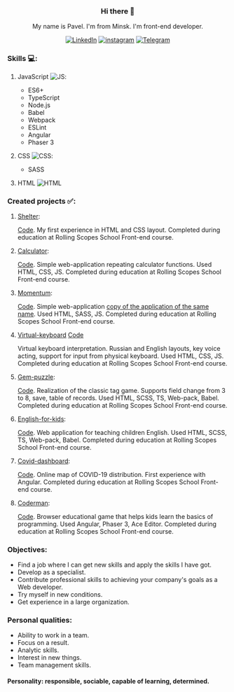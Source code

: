 
<center>

### Hi there 👋
My name is Pavel. I'm from Minsk. I'm front-end developer.

[![LinkedIn](/../main/assets/001-linkedin.png)](https://www.linkedin.com/in/pavelmakhnach/)
[![instagram](/../main/assets/003-instagram.png)](https://www.instagram.com/pavel_makhnach/)
[![Telegram](/../main/assets/004-telegram.png)](https://t.me/Pavel_Makhnach)
</center>

### Skills :computer::

1. JavaScript ![JS](/../main/assets/001-javascript.png):
    * ES6+
    * TypeScript
    * Node.js
    * Babel
    * Webpack
    * ESLint
    * Angular
    * Phaser 3

2. CSS ![CSS](/../main/assets/003-css.png):
    * SASS
3. HTML ![HTML](/../main/assets/002-html.png)

### Created projects :white_check_mark::

1. [Shelter](https://rolling-scopes-school.github.io/pavel8293-pavel-JS2020Q3/shelter/):
   
   [Code](https://github.com/pavel8293-pavel/RS-School-tasks/tree/shelter). My first experience in HTML and CSS layout. Completed during education at Rolling Scopes School Front-end course.

2. [Calculator](https://pavel8293-pavel.github.io/RS-School-tasks/calculator/dist/): 
   
   [Code](https://github.com/pavel8293-pavel/RS-School-tasks/tree/calculator/calculator). Simple web-application repeating calculator functions. Used HTML, CSS, JS. Completed during education at Rolling Scopes School Front-end course.

3. [Momentum](https://awesome-hypatia-091940.netlify.app/):
   
   [Code](https://github.com/pavel8293-pavel/RS-School-tasks/tree/momentum). Simple web-application [copy of the application of the same name](https://chrome.google.com/webstore/detail/momentum/laookkfknpbbblfpciffpaejjkokdgca?hl=ru). Used HTML, SASS, JS. Completed during education at Rolling Scopes School Front-end course.

4. [Virtual-keyboard](https://rolling-scopes-school.github.io/pavel8293-pavel-JS2020Q3/virtual-keyboard/) [Code](https://github.com/pavel8293-pavel/RS-School-tasks/tree/virtual-keyboard)
   
   Virtual keyboard interpretation. Russian and English layouts, key voice acting, support for input from physical keyboard. Used HTML, CSS, JS. Completed during education at Rolling Scopes School Front-end course.

5. [Gem-puzzle](https://zen-noether-d5c1e7.netlify.app/):
   
   [Code](https://github.com/pavel8293-pavel/RS-School-tasks/tree/gem-puzzle). Realization of the classic tag game. Supports field change from 3 to 8, save, table of records. Used HTML, SCSS, TS, Web-pack, Babel. Completed during education at Rolling Scopes School Front-end course.
   
6. [English-for-kids](https://rolling-scopes-school.github.io/pavel8293-pavel-JS2020Q3/english-for-kids/src/):
   
   [Code](https://github.com/pavel8293-pavel/RS-School-tasks/tree/english-for-kids). Web application for teaching children English. Used HTML, SCSS, TS, Web-pack, Babel. Completed during education at Rolling Scopes School Front-end course.
   
7. [Covid-dashboard](https://elastic-ptolemy-219b41.netlify.app/):

   [Code](https://github.com/pavel8293-pavel/covid-dashboard/blob/statsdev/src/scripts/cases.table.js). Online map of COVID-19 distribution. First experience with Angular. Completed during education at Rolling Scopes School Front-end course.
   
8. [Coderman](https://rsclone-coderman.netlify.app/):

   [Code](https://github.com/pavel8293-pavel/coderman). Browser educational game that helps kids learn the basics of programming. Used Angular, Phaser 3, Ace Editor. Completed during education at Rolling Scopes School Front-end course.

### Objectives:
* Find a job where I can get new skills and apply the skills I have got.  
* Develop as a specialist.    
* Contribute professional skills to achieving your company's
goals as a Web developer.    
* Try myself in new conditions.  
* Get experience in a large organization.  

### Personal qualities:
- Ability to work in a team.  
- Focus on a result.  
- Analytic skills.  
- Interest in new things.  
- Team management skills.
  
#### Personality: responsible, sociable, capable of learning, determined.  


